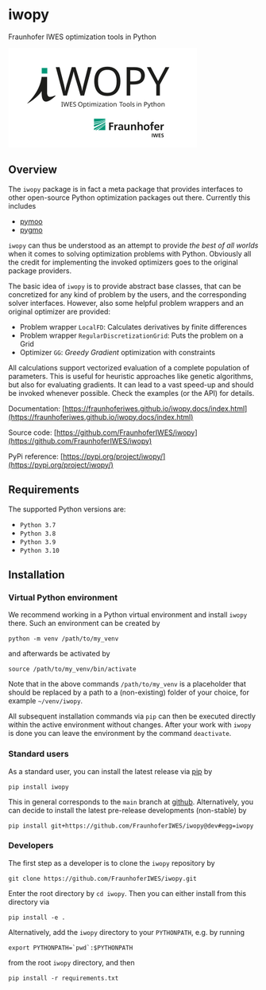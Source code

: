 # iwopy
Fraunhofer IWES optimization tools in Python

![](Logo_IWOPY_white.svg)

## Overview
The `iwopy` package is in fact a meta package that provides interfaces to other open-source Python optimization packages out there. Currently this includes

- [pymoo](https://pymoo.org/index.html)
- [pygmo](https://esa.github.io/pygmo2/index.html)

`iwopy` can thus be understood as an attempt to provide *the best of all worlds* when it comes to solving optimization problems with Python. Obviously all the credit for implementing the invoked optimizers goes to the original package providers.

The basic idea of `iwopy` is to provide abstract base classes, that can be concretized for any kind of problem by the users, and the corresponding solver interfaces. However, also some helpful problem wrappers and an original optimizer are provided:

- Problem wrapper `LocalFD`: Calculates derivatives by finite differences
- Problem wrapper `RegularDiscretizationGrid`: Puts the problem on a Grid
- Optimizer `GG`: *Greedy Gradient* optimization with constraints

All calculations support vectorized evaluation of a complete population of parameters. This is useful for heuristic approaches like genetic algorithms, but also for evaluating gradients. It can lead to a vast speed-up and should be invoked whenever possible. Check the examples (or the API) for details.


Documentation: [https://fraunhoferiwes.github.io/iwopy.docs/index.html](https://fraunhoferiwes.github.io/iwopy.docs/index.html)

Source code: [https://github.com/FraunhoferIWES/iwopy](https://github.com/FraunhoferIWES/iwopy)

PyPi reference: [https://pypi.org/project/iwopy/](https://pypi.org/project/iwopy/)

## Requirements
The supported Python versions are: 
- `Python 3.7`
- `Python 3.8`
- `Python 3.9`
- `Python 3.10`

## Installation

### Virtual Python environment

We recommend working in a Python virtual environment and install `iwopy` there. Such an environment can be created by
```console
python -m venv /path/to/my_venv
```
and afterwards be activated by
```console
source /path/to/my_venv/bin/activate
```
Note that in the above commands `/path/to/my_venv` is a placeholder that should be replaced by a path to a (non-existing) folder of your choice, for example `~/venv/iwopy`.

All subsequent installation commands via `pip` can then be executed directly within the active environment without changes. After your work with `iwopy` is done you can leave the environment by the command `deactivate`.

### Standard users

As a standard user, you can install the latest release via [pip](https://pypi.org/project/iwopy/) by
```console
pip install iwopy
```
This in general corresponds to the `main` branch at [github](https://github.com/FraunhoferIWES/iwopy). Alternatively, you can decide to install the latest pre-release developments (non-stable) by
```console
pip install git+https://github.com/FraunhoferIWES/iwopy@dev#egg=iwopy
```

### Developers

The first step as a developer is to clone the `iwopy` repository by
```console
git clone https://github.com/FraunhoferIWES/iwopy.git
```
Enter the root directory by `cd iwopy`. Then you can either install from this directory via
```console
pip install -e .
```
Alternatively, add the `iwopy` directory to your `PYTHONPATH`, e.g. by running
```console
export PYTHONPATH=`pwd`:$PYTHONPATH
```
from the root `iwopy` directory, and then
```console
pip install -r requirements.txt
```
